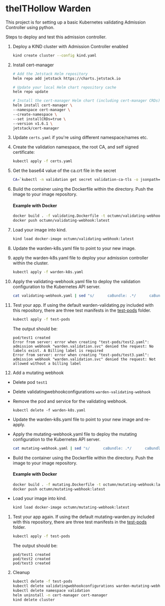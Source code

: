 # theITHollow Warden

This project is for setting up a basic Kubernetes validating Admission
Controller using python.

Steps to deploy and test this admission controller.

1. Deploy a KIND cluster with Admission Controller enabled

   ```bash
   kind create cluster --config kind.yaml
   ```

1. Install cert-manager

   ```bash
   # Add the Jetstack Helm repository
   helm repo add jetstack https://charts.jetstack.io

   # Update your local Helm chart repository cache
   helm repo update

   # Install the cert-manager Helm chart (including cert-manager CRDs)
   helm install cert-manager \
   --namespace cert-manager \
   --create-namespace \
   --set installCRDs=true \
   --version v1.6.1 \
   jetstack/cert-manager
   ```

1. Update `certs.yaml` if you're using different namespace/names etc.

1. Create the validation namespace, the root CA, and self signed certificate:

   ```bash
   kubectl apply -f certs.yaml
   ```

1. Get the base64 value of the ca.crt file in the secret

   ```bash
   CA=`kubectl -n validation get secret validation-ca-tls -o jsonpath='{.data.ca\.crt}'`
   ```

1. Build the container using the Dockerfile within the directory. Push the image to your image repository.

   #### Example with Docker
   ```bash
   docker build . -f validating.Dockerfile -t octumn/validating-webhook:latest
   docker push octumn/validating-webhook:latest 
   ```

1. Load your image into kind.
   ```bash
   kind load docker-image octumn/validating-webhook:latest
   ```

1. Update the warden-k8s.yaml file to point to your new image.

1. apply the warden-k8s.yaml file to deploy your admission controller within the
   cluster.

   ```bash
   kubectl apply -f warden-k8s.yaml
   ```

1. Apply the validating-webhook.yaml file to deploy the validation configuration to the
   Kubernetes API server.

   ```bash
   cat validating-webhook.yaml | sed "s/      caBundle: .*/      caBundle: ${CA}/" | kubectl apply -f -
   ```

1. Test your app. If using the default warden-validating.py included with this repository,
    there are three test manifests in the [test-pods](/test-pods) folder.

   ```bash
   kubectl apply -f test-pods
   ```

   The output should be:
   ```
   pod/test1 created
   Error from server: error when creating "test-pods/test2.yaml": admission webhook "warden.validation.svc" denied the request: No labels exist. A Billing label is required
   Error from server: error when creating "test-pods/test3.yaml": admission webhook "warden.validation.svc" denied the request: Not allowed without a billing label
   ```

1. Add a mutating webhook
- Delete pod `test1`
- Delete validatingwebhookconfigurations `warden-validating-webhook`
- Remove the pod and service for the validating webhook.
   ```
   kubectl delete -f warden-k8s.yaml
   ```
- Update the warden-k8s.yaml file to point to your new image and re-apply.
- Apply the mutating-webhook.yaml file to deploy the mutating configuration to the
   Kubernetes API server.
   ```bash
   cat mutating-webhook.yaml | sed "s/      caBundle: .*/      caBundle: ${CA}/" | kubectl apply -f -
   ```
- Build the container using the Dockerfile within the directory. Push the image to your image repository.
   #### Example with Docker
   ```bash
   docker build . -f mutating.Dockerfile -t octumn/mutating-webhook:latest
   docker push octumn/mutating-webhook:latest 
   ```

- Load your image into kind.
   ```bash
   kind load docker-image octumn/mutating-webhook:latest
   ```

1. Test your app again. If using the default mutating-warden.py included with this repository,
    there are three test manifests in the [test-pods](/test-pods) folder.

   ```bash
   kubectl apply -f test-pods
   ```

   The output should be:
   ```
   pod/test1 created
   pod/test2 created
   pod/test3 created
   ```

1. Cleanup

   ```bash
   kubectl delete -f test-pods
   kubectl delete validatingwebhookconfigurations warden-mutating-webhook
   kubectl delete namespace validation
   helm uninstall -n cert-manager cert-manager
   kind delete cluster 
```